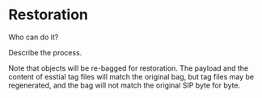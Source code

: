# Restoration

Who can do it?

Describe the process.

Note that objects will be re-bagged for restoration. The payload and the content of esstial tag files will match the original bag, but tag files may be regenerated, and the bag will not match the original SIP byte for byte.

